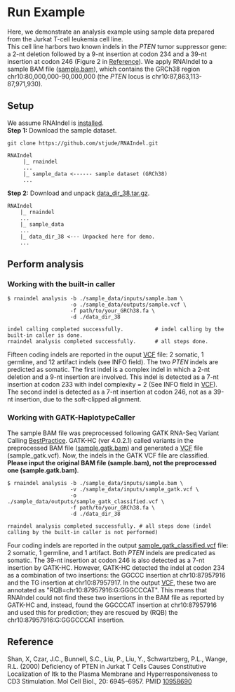# Run Example
Here, we demonstrate an analysis example using sample data prepared from the Jurkat T-cell leukemia cell line.<br>
This cell line harbors two known indels in the *PTEN* tumor suppressor gene: a 2-nt deletion followed by a 9-nt insertion at codon 234 and a 39-nt insertion at codon 246 (Figure 2 in [Reference](#reference)). 
We apply RNAIndel to a sample BAM file ([sample.bam](./inputs/sample.bam)), which contains the GRCh38 region chr10:80,000,000-90,000,000 (the *PTEN* locus is chr10:87,863,113-87,971,930). 

## Setup
We assume RNAIndel is [installed](../README.md#setup).<br>
**Step 1:** Download the sample dataset.
```
git clone https://github.com/stjude/RNAIndel.git 

RNAIndel
     |_ rnaindel
     ...
     |_ sample_data <------ sample dataset (GRCh38) 
     ...
```
**Step 2:**  Download and unpack [data_dir_38.tar.gz](http://ftp.stjude.org/pub/software/RNAIndel/data_dir_38.tar.gz).  
```
RNAIndel
    |_ rnaindel
    ...
    |_ sample_data
    ...
    |_ data_dir_38 <--- Unpacked here for demo. 
    ...
```

## Perform analysis

### Working with the built-in caller
```
$ rnaindel analysis -b ./sample_data/inputs/sample.bam \
                    -o ./sample_data/outputs/sample.vcf \
                    -f path/to/your_GRCh38.fa \
                    -d ./data_dir_38

indel calling completed successfully.          # indel calling by the built-in caller is done.
rnaindel analysis completed successfully.      # all steps done. 
```
Fifteen coding indels are reported in the ouput [VCF](./outputs/sample.vcf) file: 2 somatic, 1 germline, and 12 artifact indels (see INFO field).
The two *PTEN* indels are predicted as somatic. The first indel is a complex indel in which a 2-nt deletion and a 9-nt insertion 
are involved. This indel is detected as a 7-nt insertion at codon 233 with indel complexity = 2 (See INFO field in [VCF](./outputs/sample.vcf)). The second indel
is detected as a 7-nt insertion at codon 246, not as a 39-nt insertion, due to the soft-clipped alignment. 

### Working with GATK-HaplotypeCaller 
The sample BAM file was preprocessed following GATK RNA-Seq Variant Calling [BestPractice](https://software.broadinstitute.org/gatk/documentation/article.php?id=3891). 
GATK-HC (ver 4.0.2.1) called variants in the preprocessed BAM file ([sample.gatk.bam](./inputs/sample.gatk.bam)) and 
generated a [VCF](./inputs/sample_gatk.vcf) file (sample_gatk.vcf). Now, the indels in the GATK VCF file are classified. **Please input the original BAM file (sample.bam), not the preprocessed one (sample.gatk.bam)**.
```
$ rnaindel analysis -b ./sample_data/inputs/sample.bam \
                    -v ./sample_data/inputs/sample_gatk.vcf \
                    -o ./sample_data/outputs/sample_gatk_classified.vcf \
                    -f path/to/your_GRCh38.fa \
                    -d ./data_dir_38

rnaindel analysis completed successfully. # all steps done (indel calling by the built-in caller is not performed)
```
Four coding indels are reported in the output [sample_gatk_classified.vcf](./outputs/sample_gatk_classified.vcf) file: 2 somatic, 1 germline, and 1 artifact. 
Both *PTEN* indels are predicated as somatic. The 39-nt insertion at codon 246 is also detected as a 7-nt insertion by GATK-HC. 
However, GATK-HC detected the indel at codon 234 as a combination of two insertions: 
the GGCCC insertion at chr10:87957916 and the TG insertion at chr10:87957917. In the output [VCF](./outputs/sample_gatk_classified.vcf), 
these two are annotated as "RQB=chr10:87957916:G:GGGCCCAT". This means that RNAIndel could not find these two insertions in the BAM 
file as reported by GATK-HC and, instead, found the GGCCCAT insertion at chr10:87957916 and used this for prediction; they are rescued by (RQB)
the chr10:87957916:G:GGGCCCAT insertion.  

## Reference
Shan, X, Czar, J.C., Bunnell, S.C., Liu, P., Liu, Y., Schwartzberg, P.L., Wange, R.L. (2000) Deficiency of PTEN in Jurkat T Cells Causes Constitutive Localization of Itk to the Plasma Membrane and Hyperresponsiveness to CD3 Stimulation. Mol Cell Biol., 20: 6945–6957. PMID [10958690](https://www.ncbi.nlm.nih.gov/pubmed/10958690)      
